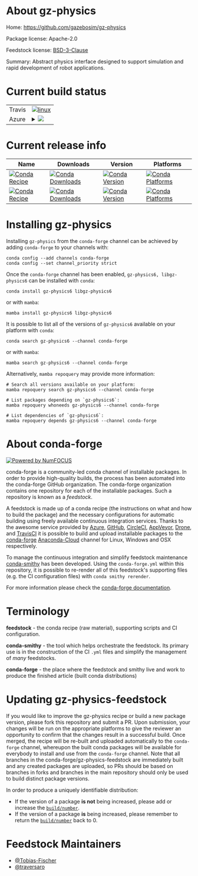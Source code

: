 About gz-physics
================

Home: https://github.com/gazebosim/gz-physics

Package license: Apache-2.0

Feedstock license: [BSD-3-Clause](https://github.com/conda-forge/gz-physics-feedstock/blob/main/LICENSE.txt)

Summary: Abstract physics interface designed to support simulation and rapid development of robot applications. 

Current build status
====================


<table><tr>
    <td>Travis</td>
    <td>
      <a href="https://app.travis-ci.com/conda-forge/gz-physics-feedstock">
        <img alt="linux" src="https://img.shields.io/travis/com/conda-forge/gz-physics-feedstock/main.svg?label=Linux">
      </a>
    </td>
  </tr>
    
  <tr>
    <td>Azure</td>
    <td>
      <details>
        <summary>
          <a href="https://dev.azure.com/conda-forge/feedstock-builds/_build/latest?definitionId=17651&branchName=main">
            <img src="https://dev.azure.com/conda-forge/feedstock-builds/_apis/build/status/gz-physics-feedstock?branchName=main">
          </a>
        </summary>
        <table>
          <thead><tr><th>Variant</th><th>Status</th></tr></thead>
          <tbody><tr>
              <td>linux_64</td>
              <td>
                <a href="https://dev.azure.com/conda-forge/feedstock-builds/_build/latest?definitionId=17651&branchName=main">
                  <img src="https://dev.azure.com/conda-forge/feedstock-builds/_apis/build/status/gz-physics-feedstock?branchName=main&jobName=linux&configuration=linux%20linux_64_" alt="variant">
                </a>
              </td>
            </tr><tr>
              <td>linux_aarch64</td>
              <td>
                <a href="https://dev.azure.com/conda-forge/feedstock-builds/_build/latest?definitionId=17651&branchName=main">
                  <img src="https://dev.azure.com/conda-forge/feedstock-builds/_apis/build/status/gz-physics-feedstock?branchName=main&jobName=linux&configuration=linux%20linux_aarch64_" alt="variant">
                </a>
              </td>
            </tr><tr>
              <td>linux_ppc64le</td>
              <td>
                <a href="https://dev.azure.com/conda-forge/feedstock-builds/_build/latest?definitionId=17651&branchName=main">
                  <img src="https://dev.azure.com/conda-forge/feedstock-builds/_apis/build/status/gz-physics-feedstock?branchName=main&jobName=linux&configuration=linux%20linux_ppc64le_" alt="variant">
                </a>
              </td>
            </tr><tr>
              <td>osx_64</td>
              <td>
                <a href="https://dev.azure.com/conda-forge/feedstock-builds/_build/latest?definitionId=17651&branchName=main">
                  <img src="https://dev.azure.com/conda-forge/feedstock-builds/_apis/build/status/gz-physics-feedstock?branchName=main&jobName=osx&configuration=osx%20osx_64_" alt="variant">
                </a>
              </td>
            </tr><tr>
              <td>win_64</td>
              <td>
                <a href="https://dev.azure.com/conda-forge/feedstock-builds/_build/latest?definitionId=17651&branchName=main">
                  <img src="https://dev.azure.com/conda-forge/feedstock-builds/_apis/build/status/gz-physics-feedstock?branchName=main&jobName=win&configuration=win%20win_64_" alt="variant">
                </a>
              </td>
            </tr>
          </tbody>
        </table>
      </details>
    </td>
  </tr>
</table>

Current release info
====================

| Name | Downloads | Version | Platforms |
| --- | --- | --- | --- |
| [![Conda Recipe](https://img.shields.io/badge/recipe-gz--physics6-green.svg)](https://anaconda.org/conda-forge/gz-physics6) | [![Conda Downloads](https://img.shields.io/conda/dn/conda-forge/gz-physics6.svg)](https://anaconda.org/conda-forge/gz-physics6) | [![Conda Version](https://img.shields.io/conda/vn/conda-forge/gz-physics6.svg)](https://anaconda.org/conda-forge/gz-physics6) | [![Conda Platforms](https://img.shields.io/conda/pn/conda-forge/gz-physics6.svg)](https://anaconda.org/conda-forge/gz-physics6) |
| [![Conda Recipe](https://img.shields.io/badge/recipe-libgz--physics6-green.svg)](https://anaconda.org/conda-forge/libgz-physics6) | [![Conda Downloads](https://img.shields.io/conda/dn/conda-forge/libgz-physics6.svg)](https://anaconda.org/conda-forge/libgz-physics6) | [![Conda Version](https://img.shields.io/conda/vn/conda-forge/libgz-physics6.svg)](https://anaconda.org/conda-forge/libgz-physics6) | [![Conda Platforms](https://img.shields.io/conda/pn/conda-forge/libgz-physics6.svg)](https://anaconda.org/conda-forge/libgz-physics6) |

Installing gz-physics
=====================

Installing `gz-physics` from the `conda-forge` channel can be achieved by adding `conda-forge` to your channels with:

```
conda config --add channels conda-forge
conda config --set channel_priority strict
```

Once the `conda-forge` channel has been enabled, `gz-physics6, libgz-physics6` can be installed with `conda`:

```
conda install gz-physics6 libgz-physics6
```

or with `mamba`:

```
mamba install gz-physics6 libgz-physics6
```

It is possible to list all of the versions of `gz-physics6` available on your platform with `conda`:

```
conda search gz-physics6 --channel conda-forge
```

or with `mamba`:

```
mamba search gz-physics6 --channel conda-forge
```

Alternatively, `mamba repoquery` may provide more information:

```
# Search all versions available on your platform:
mamba repoquery search gz-physics6 --channel conda-forge

# List packages depending on `gz-physics6`:
mamba repoquery whoneeds gz-physics6 --channel conda-forge

# List dependencies of `gz-physics6`:
mamba repoquery depends gz-physics6 --channel conda-forge
```


About conda-forge
=================

[![Powered by
NumFOCUS](https://img.shields.io/badge/powered%20by-NumFOCUS-orange.svg?style=flat&colorA=E1523D&colorB=007D8A)](https://numfocus.org)

conda-forge is a community-led conda channel of installable packages.
In order to provide high-quality builds, the process has been automated into the
conda-forge GitHub organization. The conda-forge organization contains one repository
for each of the installable packages. Such a repository is known as a *feedstock*.

A feedstock is made up of a conda recipe (the instructions on what and how to build
the package) and the necessary configurations for automatic building using freely
available continuous integration services. Thanks to the awesome service provided by
[Azure](https://azure.microsoft.com/en-us/services/devops/), [GitHub](https://github.com/),
[CircleCI](https://circleci.com/), [AppVeyor](https://www.appveyor.com/),
[Drone](https://cloud.drone.io/welcome), and [TravisCI](https://travis-ci.com/)
it is possible to build and upload installable packages to the
[conda-forge](https://anaconda.org/conda-forge) [Anaconda-Cloud](https://anaconda.org/)
channel for Linux, Windows and OSX respectively.

To manage the continuous integration and simplify feedstock maintenance
[conda-smithy](https://github.com/conda-forge/conda-smithy) has been developed.
Using the ``conda-forge.yml`` within this repository, it is possible to re-render all of
this feedstock's supporting files (e.g. the CI configuration files) with ``conda smithy rerender``.

For more information please check the [conda-forge documentation](https://conda-forge.org/docs/).

Terminology
===========

**feedstock** - the conda recipe (raw material), supporting scripts and CI configuration.

**conda-smithy** - the tool which helps orchestrate the feedstock.
                   Its primary use is in the construction of the CI ``.yml`` files
                   and simplify the management of *many* feedstocks.

**conda-forge** - the place where the feedstock and smithy live and work to
                  produce the finished article (built conda distributions)


Updating gz-physics-feedstock
=============================

If you would like to improve the gz-physics recipe or build a new
package version, please fork this repository and submit a PR. Upon submission,
your changes will be run on the appropriate platforms to give the reviewer an
opportunity to confirm that the changes result in a successful build. Once
merged, the recipe will be re-built and uploaded automatically to the
`conda-forge` channel, whereupon the built conda packages will be available for
everybody to install and use from the `conda-forge` channel.
Note that all branches in the conda-forge/gz-physics-feedstock are
immediately built and any created packages are uploaded, so PRs should be based
on branches in forks and branches in the main repository should only be used to
build distinct package versions.

In order to produce a uniquely identifiable distribution:
 * If the version of a package **is not** being increased, please add or increase
   the [``build/number``](https://docs.conda.io/projects/conda-build/en/latest/resources/define-metadata.html#build-number-and-string).
 * If the version of a package **is** being increased, please remember to return
   the [``build/number``](https://docs.conda.io/projects/conda-build/en/latest/resources/define-metadata.html#build-number-and-string)
   back to 0.

Feedstock Maintainers
=====================

* [@Tobias-Fischer](https://github.com/Tobias-Fischer/)
* [@traversaro](https://github.com/traversaro/)

